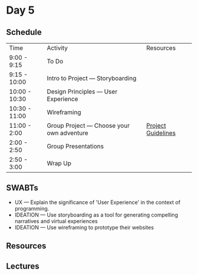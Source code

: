 # Day 5

## Schedule

<table>
    <tr>
        <td>Time</td>
        <td>Activity</td>
        <td>Resources</td>
    </tr>
    <tr>
        <td>9:00 - 9:15</td>
        <td> To Do</td>
        <td>
        </td>
    </tr>
    <tr>
        <td>9:15 - 10:00</td>
        <td> Intro to Project — Storyboarding </td>
        <td>
        </td>
    </tr>
    <tr>
        <td>10:00 - 10:30</td>
        <td> Design Principles — User Experience </td>
        <td>
        </td>
    </tr>
    <tr>
        <td>10:30 - 11:00</td>
        <td> Wireframing </td>
        <td>
        </td>
    </tr>
    <tr>
        <td>11:00 - 2:00</td>
        <td> Group Project — Choose your own adventure </td>
        <td> <a href="http://www.w3schools.com">Project Guidelines</a> 
        </td>
    </tr>
    <tr>
        <td>2:00 - 2:50</td>
        <td> Group Presentations </td>
        <td>
        </td>
    </tr>
    <tr>
        <td>2:50 - 3:00</td>
        <td> Wrap Up </td>
        <td>
        </td>
    </tr>
    
</table>

## SWABTs
* UX — Explain the significance of 'User Experience' in the context of programming. 
* IDEATION — Use storyboarding as a tool for generating compelling narratives and virtual experiences 
* IDEATION — Use wireframing to prototype their websites

## Resources

## Lectures
